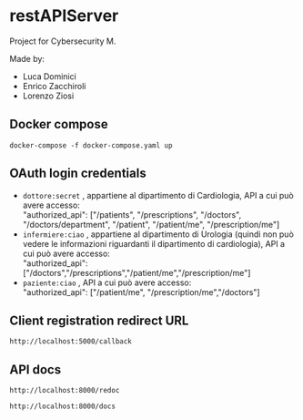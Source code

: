# restAPIServer

Project for Cybersecurity M.

Made by:
- Luca Dominici
- Enrico Zacchiroli
- Lorenzo Ziosi

## Docker compose
`docker-compose -f docker-compose.yaml up`

## OAuth login credentials
- `dottore:secret` , appartiene al dipartimento di Cardiologia, API a cui può avere accesso:  
"authorized_api": ["/patients", "/prescriptions", "/doctors", "/doctors/department", "/patient", "/patient/me", "/prescription/me"]
- `infermiere:ciao` , appartiene al dipartimento di Urologia (quindi non può vedere le informazioni riguardanti il dipartimento di cardiologia), API a cui può avere accesso:  
"authorized_api": ["/doctors","/prescriptions","/patient/me","/prescription/me"]
- `paziente:ciao` , API a cui può avere accesso:  
"authorized_api": ["/patient/me", "/prescription/me","/doctors"]

## Client registration redirect URL
`http://localhost:5000/callback`

## API docs
`http://localhost:8000/redoc`

`http://localhost:8000/docs`
